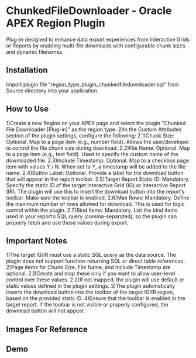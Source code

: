 <h1>ChunkedFileDownloader - Oracle APEX Region Plugin</h1>

Plug-in designed to enhance data export experiences from Interactive Grids or Reports by enabling multi-file downloads with configurable chunk sizes and dynamic filenames.

<h2>Installation</h2>
Import plugin file "region_type_plugin_chunkedfiledownloader.sql" from Source directory into your application.

<h2>How to Use</h2>
  1)Create a new Region on your APEX page and select the plugin "Chunked File Downloader [Plug-in]" as the region type.
  2)In the Custom Attributes section of the plugin settings, configure the following:
    2.1)Chunk Size: Optional. Map to a page item (e.g., number field). Allows the user/developer to control the file chunk size during download.
    2.2)File Name: Optional. Map to a page item (e.g., text field). Used to specify the custom name of the downloaded file.
    2.3)Include Timestamp: Optional. Map to a checkbox page item with values Y / N. When set to Y, a timestamp will be added to the file name.
    2.4)Button Label: Optional. Provide a label for the download button that will appear in the report toolbar.
    2.5)Target Report Static ID: Mandatory. Specify the static ID of the target Interactive Grid (IG) or Interactive Report (IR). The plugin will use this to insert the download button into the report’s toolbar.          Make sure the toolbar is enabled.
    2.6)Max Rows: Mandatory. Define the maximum number of rows allowed for download. This is used for logic control within the plugin.
    2.7)Bind Items: Mandatory. List the bind items used in your report’s SQL query (comma-separated), so the plugin can properly fetch and use those values during export.
<h2>Important Notes</h2>
1)The target IG/IR must use a static SQL query as the data source. The plugin does not support function-returning SQL or direct table references.
2)Page items for Chunk Size, File Name, and Include Timestamp are optional.
    2.1)Create and map these only if you want to allow user-level control over these values.
    2.2)If not mapped, the plugin will use default or static values defined in the plugin settings.
3)The plugin automatically inserts the download button into the toolbar of the target IG/IR region, based on the provided static ID.
4)Ensure that the toolbar is enabled in the target report. If the toolbar is not visible or properly configured, the download button will not appear.

<h2>Images For Reference</h2>


    
<h2>Demo</h2>



